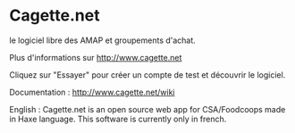 # Cagette.net
le logiciel libre des AMAP et groupements d'achat.

Plus d'informations sur http://www.cagette.net

Cliquez sur "Essayer" pour créer un compte de test et découvrir le logiciel.

Documentation : http://www.cagette.net/wiki

English : Cagette.net is an open source web app for CSA/Foodcoops made in Haxe language.  This software is currently only in french.
